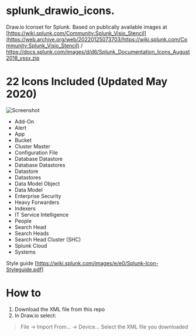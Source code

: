 # splunk_drawio_icons. 
Draw.io Iconset for Splunk. Based on publically available images at [https://wiki.splunk.com/Community:Splunk_Visio_Stencil](https://web.archive.org/web/20220125073703/https://wiki.splunk.com/Community:Splunk_Visio_Stencil) / https://docs.splunk.com/images/d/d6/Splunk_Documentation_Icons_August2018_vssx.zip


# 22 Icons Included (Updated May 2020)  

![Screenshot](screenshot.png)

- Add-On   
- Alert
- App
- Bucket
- Cluster Master
- Configuration File
- Database Datastore
- Database Datastores
- Datastore
- Datastores
- Data Model Object
- Data Model
- Enterprise Security
- Heavy Forwarders
- Indexers
- IT Service Intelligence
- People
- Search Head
- Search Heads
- Search Head Cluster (SHC)
- Splunk Cloud
- Systems

Style guide [https://wiki.splunk.com/images/e/e0/Splunk-Icon-Styleguide.pdf]

# How to  
1. Download the XML file from this repo
2. In Draw.io select:
> File -> Import From... -> Device...
Select the XML file you downloaded
